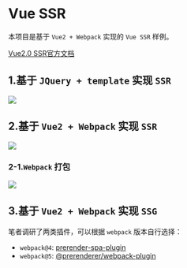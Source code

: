 # Vue SSR

本项目是基于 `Vue2 + Webpack` 实现的 `Vue SSR` 样例。

[Vue2.0 SSR官方文档](https://v2.ssr.vuejs.org/)

## 1.基于 `JQuery + template` 实现 `SSR`

![](https://raw.githubusercontent.com/oneyoung19/vuepress-blog-img/Not-Count-Contribution/img/SSR-Template.png)

## 2.基于 `Vue2 + Webpack` 实现 `SSR`

![](https://raw.githubusercontent.com/oneyoung19/vuepress-blog-img/Not-Count-Contribution/img/SSR-Vue.png)

### 2-1.`Webpack` 打包

![](https://raw.githubusercontent.com/oneyoung19/vuepress-blog-img/Not-Count-Contribution/img/20240902175441.png)

## 3.基于 `Vue2 + Webpack` 实现 `SSG`


笔者调研了两类插件，可以根据 `webpack` 版本自行选择：

- `webpack@4`: [prerender-spa-plugin](https://github.com/chrisvfritz/prerender-spa-plugin)
- `webpack@5`: [@prerenderer/webpack-plugin](https://www.npmjs.com/package/@prerenderer/webpack-plugin)
